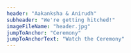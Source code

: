 ```yaml
---
header: "Aakanksha & Anirudh"
subheader: "We're getting hitched!"
imageFileName: "header.jpg"
jumpToAnchor: "Ceremony"
jumpToAnchorText: "Watch the Ceremony"
---
```

